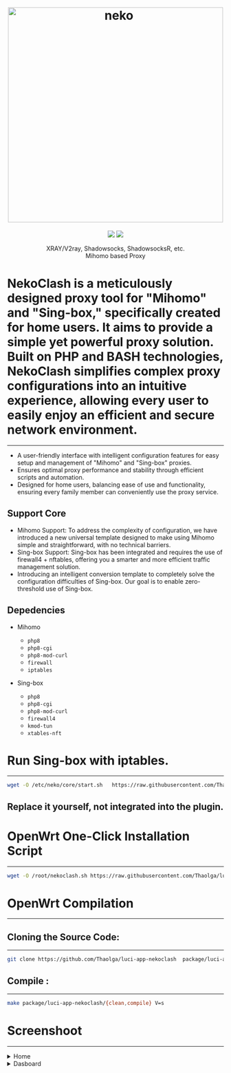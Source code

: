 <h1 align="center">
  <img src="https://raw.githubusercontent.com/Thaolga/neko/main/img/neko.png" alt="neko" width="500">
</h1>

<div align="center">
 <a target="_blank" href="https://github.com/Thaolga/luci-app-nekoclash/releases"><img src="https://img.shields.io/github/downloads/nosignals/neko/total?label=Total%20Download&labelColor=blue&style=for-the-badge"></a>
 <a target="_blank" href="https://dbai.team/discord"><img src="https://img.shields.io/discord/1127928183824597032?style=for-the-badge&logo=discord&label=%20"></a>
</div>


<p align="center">
  XRAY/V2ray, Shadowsocks, ShadowsocksR, etc.</br>
  Mihomo based Proxy
</p>

# NekoClash is a meticulously designed proxy tool for "Mihomo" and "Sing-box," specifically created for home users. It aims to provide a simple yet powerful proxy solution. Built on PHP and BASH technologies, NekoClash simplifies complex proxy configurations into an intuitive experience, allowing every user to easily enjoy an efficient and secure network environment.
---

- A user-friendly interface with intelligent configuration features for easy setup and management of "Mihomo" and "Sing-box" proxies.
- Ensures optimal proxy performance and stability through efficient scripts and automation.
- Designed for home users, balancing ease of use and functionality, ensuring every family member can conveniently use the proxy service.
## Support Core
- Mihomo Support: To address the complexity of configuration, we have introduced a new universal template designed to make using Mihomo simple and straightforward, with no technical barriers.
- Sing-box Support: Sing-box has been integrated and requires the use of firewall4 + nftables, offering you a smarter and more efficient traffic management solution.
- Introducing an intelligent conversion template to completely solve the configuration difficulties of Sing-box. Our goal is to enable zero-threshold use of Sing-box.

Depedencies
---
- Mihomo
  - ` php8 `
  - ` php8-cgi `
  - `php8-mod-curl`
  - ` firewall `
  - ` iptables `
   
- Sing-box
  - ` php8 `
  - ` php8-cgi `
  - `php8-mod-curl`
  - ` firewall4 `
  - ` kmod-tun `
  - ` xtables-nft `

# Run Sing-box with iptables.
---

```bash
wget -O /etc/neko/core/start.sh   https://raw.githubusercontent.com/Thaolga/luci-app-nekoclash/tmp/start.sh  && chmod 0755  /etc/neko/core/start.sh

```
## Replace it yourself, not integrated into the plugin.

# OpenWrt One-Click Installation Script
---

```bash
wget -O /root/nekoclash.sh https://raw.githubusercontent.com/Thaolga/luci-app-nekoclash/main/nekoclash.sh && chmod 0755 /root/nekoclash.sh && /root/nekoclash.sh

```

# OpenWrt Compilation
---
## Cloning the Source Code:
---

```bash
git clone https://github.com/Thaolga/luci-app-nekoclash  package/luci-app-nekoclash

```

## Compile :
---

```bash
make package/luci-app-nekoclash/{clean,compile} V=s
```
# Screenshoot
---
<details><summary>Home</summary>
 <p>

 </p>
</details>

 <details><summary>Dasboard</summary>
 <p>

 </p>
</details>

